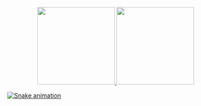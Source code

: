 
<div align="center">
  <a href="https://github.com/gabrielalzani">
  <img height="180em" src="https://github-readme-stats.vercel.app/api?username=gabrielalzani&show_icons=true&include_all_commits=true&count_private=true"/>
  <img height="180em" src="https://github-readme-stats.vercel.app/api/top-langs/?username=gabrielalzani&layout=compact&langs_count=7"/>
</div>
  
  ![Snake animation](https://github.com/gabrielalzani/gabrielalzani/blob/output/github-contribution-grid-snake.svg)

